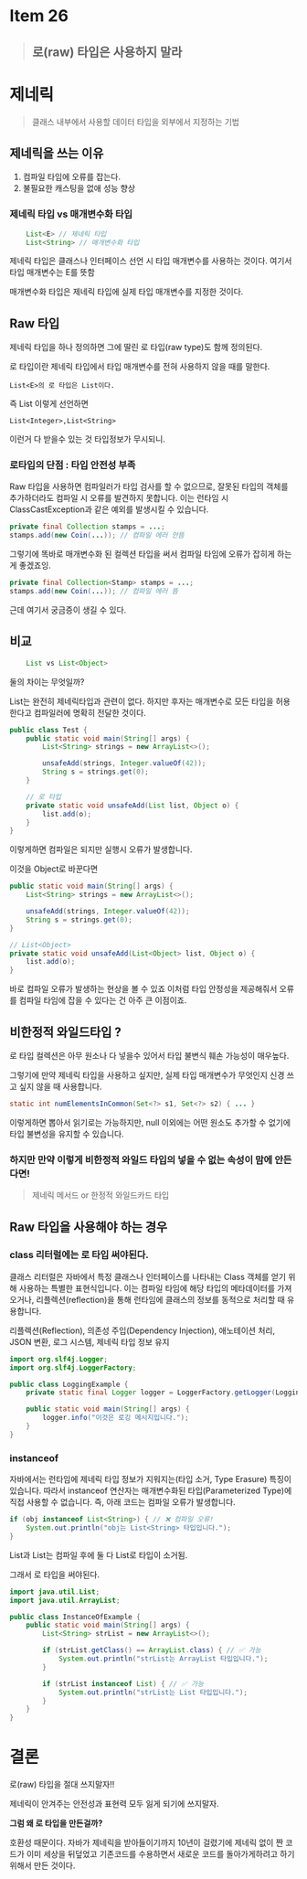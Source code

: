 # Item 26

> ## 로(raw) 타입은 사용하지 말라

# 제네릭

> 클래스 내부에서 사용할 데이터 타입을 외부에서 지정하는 기법 

## 제네릭을 쓰는 이유

1. 컴파일 타임에 오류를 잡는다.
2. 불필요한 캐스팅을 없애 성능 향상 

### 제네릭 타입 vs 매개변수화 타입

```java
    List<E> // 제네릭 타입
    List<String> // 매개변수화 타입 
```

제네릭 타입은 클래스나 인터페이스 선언 시 타입 매개변수를 사용하는 것이다.
여기서 타입 매개변수는 E를 뜻함

매개변수화 타입은 제네릭 타입에 실제 타입 매개변수를 지정한 것이다.

## Raw 타입 

제네릭 타입을 하나 정의하면 그에 딸린 로 타입(raw type)도 함께 정의된다.

로 타입이란 제네릭 타입에서 타입 매개변수를 전혀 사용하지 않을 때를 말한다.

```
List<E>의 로 타입은 List이다.
```

즉 List 이렇게 선언하면 

```
List<Integer>,List<String>
```
이런거 다 받을수 있는 것 타입정보가 무시되니.

### 로타입의 단점 : 타입 안전성 부족 

Raw 타입을 사용하면 컴파일러가 타입 검사를 할 수 없으므로, 잘못된 타입의 객체를 추가하더라도 컴파일 시 오류를 발견하지 못합니다. 이는 런타임 시 ClassCastException과 같은 예외를 발생시킬 수 있습니다.​

```java
private final Collection stamps = ...;
stamps.add(new Coin(...)); // 컴파일 에러 안뜸 
```

그렇기에 똑바로 매개변수화 된 컬렉션 타입을 써서 컴파일 타임에 
오류가 잡히게 하는 게 좋겠죠잉.

```java
private final Collection<Stamp> stamps = ...;
stamps.add(new Coin(...)); // 컴파일 에러 뜸 
```
근데 여기서 궁금증이 생길 수 있다.

## 비교
```java
    List vs List<Object>
```
둘의 차이는 무엇일까? 

List는 완전히 제네릭타입과 관련이 없다. 하지만 후자는 매개변수로 모든 타입을 허용한다고 컴파일러에 명확히 전달한 것이다.

```java
public class Test {
    public static void main(String[] args) {
        List<String> strings = new ArrayList<>();

        unsafeAdd(strings, Integer.valueOf(42));
        String s = strings.get(0);
    }

    // 로 타입
    private static void unsafeAdd(List list, Object o) {
        list.add(o);
    }
}

```

이렇게하면 컴파일은 되지만 실행시 오류가 발생합니다.

이것을 Object로 바꾼다면 

```java
public static void main(String[] args) {
    List<String> strings = new ArrayList<>();

    unsafeAdd(strings, Integer.valueOf(42));
    String s = strings.get(0);
}

// List<Object>
private static void unsafeAdd(List<Object> list, Object o) {
    list.add(o);
}
```

바로 컴파일 오류가 발생하는 현상을 볼 수 있죠 이처럼 타입 안정성을 
제공해줘서 오류를 컴파일 타임에 잡을 수 있다는 건 아주 큰 이점이죠.


## 비한정적 와일드타입 ? 


로 타입 컬렉션은 아무 원소나 다 넣을수 있어서 타입 불변식 훼손 가능성이 매우높다.

그렇기에 만약 제네릭 타입을 사용하고 싶지만, 실제 타입 매개변수가 무엇인지 신경 쓰고 싶지 않을 때 사용합니다.

```java
static int numElementsInCommon(Set<?> s1, Set<?> s2) { ... }
```

이렇게하면 뽑아서 읽기로는 가능하지만, null 이외에는 어떤 원소도 추가할 수 없기에 타입 불변성을
유지할 수 있습니다.


### 하지만 만약 이렇게 비한정적 와일드 타입의 넣을 수 없는 속성이 맘에 안든다면! 
> 제네릭 메서드 or 한정적 와일드카드 타입

## Raw 타입을 사용해야 하는 경우

### class 리터럴에는 로 타입 써야된다.

클래스 리터럴은 자바에서 특정 클래스나 인터페이스를 나타내는 Class 객체를 얻기 위해 사용하는 특별한 표현식입니다. 이는 컴파일 타임에 해당 타입의 메타데이터를 가져오거나, 리플렉션(reflection)을 통해 런타임에 클래스의 정보를 동적으로 처리할 때 유용합니다.


리플렉션(Reflection), 의존성 주입(Dependency Injection), 애노테이션 처리, JSON 변환, 로그 시스템, 제네릭 타입 정보 유지 

```java
import org.slf4j.Logger;
import org.slf4j.LoggerFactory;

public class LoggingExample {
    private static final Logger logger = LoggerFactory.getLogger(LoggingExample.class);

    public static void main(String[] args) {
        logger.info("이것은 로깅 메시지입니다.");
    }
}

```

### instanceof 

자바에서는 런타임에 제네릭 타입 정보가 지워지는(타입 소거, Type Erasure) 특징이 있습니다.
따라서 instanceof 연산자는 매개변수화된 타입(Parameterized Type)에 직접 사용할 수 없습니다.
즉, 아래 코드는 컴파일 오류가 발생합니다.

```java
if (obj instanceof List<String>) { // ❌ 컴파일 오류!
    System.out.println("obj는 List<String> 타입입니다.");
}

```
List<String>과 List<Integer>는 컴파일 후에 둘 다 List로 타입이 소거됨.

그래서 로 타입을 써야된다.

```java
import java.util.List;
import java.util.ArrayList;

public class InstanceOfExample {
    public static void main(String[] args) {
        List<String> strList = new ArrayList<>();

        if (strList.getClass() == ArrayList.class) { // ✅ 가능
            System.out.println("strList는 ArrayList 타입입니다.");
        }

        if (strList instanceof List) { // ✅ 가능
            System.out.println("strList는 List 타입입니다.");
        }
    }
}

```


# 결론 

로(raw) 타입을 절대 쓰지말자!!

제네릭이 안겨주는 안전성과 표현력 모두 잃게 되기에 쓰지말자.

**그럼 왜 로 타입을 만든걸까?**

호환성 때문이다. 자바가 제네릭을 받아들이기까지 10년이 걸렸기에 제네릭 없이 짠 코드가 이미 세상을 뒤덮었고 기존코드를 수용하면서 새로운 코드를 돌아가게하려고 하기 위해서 만든 것이다.

